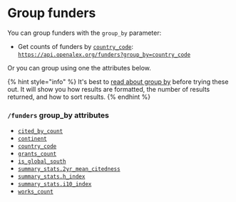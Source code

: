 # Group funders

You can group funders with the `group_by` parameter:

* Get counts of funders by [`country_code`](https://github.com/ourresearch/openalex-docs/blob/sandbox/the-api/get-groups-of-entities/funder-object.md#country\_code):\
  [`https://api.openalex.org/funders?group_by=country_code`](https://api.openalex.org/funders?group\_by=country\_code)

Or you can group using one the attributes below.

{% hint style="info" %}
It's best to [read about group by](./) before trying these out. It will show you how results are formatted, the number of results returned, and how to sort results.
{% endhint %}

### `/funders` group\_by attributes

* [`cited_by_count`](https://github.com/ourresearch/openalex-docs/blob/sandbox/the-api/get-groups-of-entities/funder-object.md#cited\_by\_count)
* [`continent`](https://github.com/ourresearch/openalex-docs/blob/sandbox/the-api/get-groups-of-entities/filter-funders.md#continent)
* [`country_code`](https://github.com/ourresearch/openalex-docs/blob/sandbox/the-api/get-groups-of-entities/funder-object.md#country\_code)
* [`grants_count`](https://github.com/ourresearch/openalex-docs/blob/sandbox/the-api/get-groups-of-entities/funder-object.md#grants\_count)
* [`is_global_south`](https://github.com/ourresearch/openalex-docs/blob/sandbox/the-api/get-groups-of-entities/filter-funders.md#is\_global\_south)
* [`summary_stats.2yr_mean_citedness`](https://github.com/ourresearch/openalex-docs/blob/sandbox/the-api/get-groups-of-entities/funder-object.md#summary\_stats)
* [`summary_stats.h_index`](https://github.com/ourresearch/openalex-docs/blob/sandbox/the-api/get-groups-of-entities/funder-object.md#summary\_stats)
* [`summary_stats.i10_index`](https://github.com/ourresearch/openalex-docs/blob/sandbox/the-api/get-groups-of-entities/funder-object.md#summary\_stats)
* [`works_count`](https://github.com/ourresearch/openalex-docs/blob/sandbox/the-api/get-groups-of-entities/funder-object.md#works\_count)
